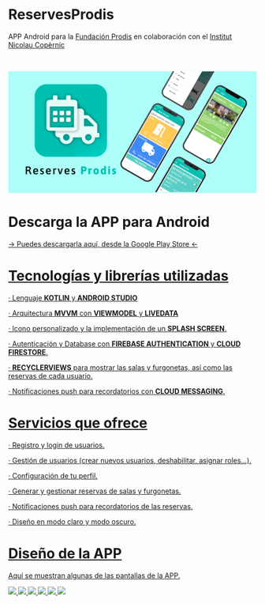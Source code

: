 # ReservesProdis
 <p>APP Android para la <a href="https://prodis.cat/">Fundación Prodis</a> en colaboración con el <a href="https://copernic.cat/">Institut Nicolau Copèrnic</a></p>
 <br>
 <p>
  <img src="https://github.com/ivanpg93/ReservesProdis/blob/main/bannerGooglePlay.png" />
 </p>

 # Descarga la APP para Android
 <p><a href="https://play.google.com/store/apps/details?id=cat.copernic.prodis.reservesprodis">-> Puedes descargarla aquí, desde la Google Play Store <-</p>

 # Tecnologías y librerías utilizadas
 <p>· Lenguaje <b>KOTLIN</b> y <b>ANDROID STUDIO</b></p>
 <p>· Arquitectura <b>MVVM</b> con <b>VIEWMODEL</b> y <b>LIVEDATA</b></p>
 <p>· Icono personalizado y la implementación de un <b>SPLASH SCREEN</b>.
 <p>· Autenticación y Database con <b>FIREBASE AUTHENTICATION</b> y <b>CLOUD FIRESTORE</b>.</p>
 <p>· <b>RECYCLERVIEWS</b> para mostrar las salas y furgonetas, así como las reservas de cada usuario.</p>
 <p>· Notificaciones push para recordatorios con <b>CLOUD MESSAGING</b>.</p>
 
 # Servicios que ofrece
 <p>· Registro y login de usuarios.</p>
 <p>· Gestión de usuarios (crear nuevos usuarios, deshabilitar, asignar roles...).</p>
 <p>· Configuración de tu perfil.</p>
 <p>· Generar y gestionar reservas de salas y furgonetas.</p>
 <p>· Notificaciones push para recordatorios de las reservas.</p>
 <p>· Diseño en modo claro y modo oscuro.</p>

 # Diseño de la APP
 <p>Aquí se muestran algunas de las pantallas de la APP.</p>
  <p>
   <img src="https://play-lh.googleusercontent.com/_jAUADX7p2NvgNIzlHyHVR4cekfz14EJzvEKiRKjYWLC251spsIJu86A_AudJghPYXQ=w526-h296-rw"/>
   <img src="https://play-lh.googleusercontent.com/5zYmeG-FoJ4OlgEM73WOMwZmMRHJjzuM-cHNdeCInA1YEhrdjTONH7EWw0VPkY6jSmm6=w526-h296-rw"/>
   <img src="https://play-lh.googleusercontent.com/FZ4vuK2rMwkYnjdGgUPqmvvLeZbk0YSOIWOGbZ-EYygFqDrRVaHd1P77eOsuD2QP-zXp=w526-h296-rw"/>
   <img src="https://play-lh.googleusercontent.com/goPV8__1Rx40uKSMBI85KDhLHDs7IgRE-Knfx0IWojFSHeRal0hAIxuSGVeoomWxqQ=w526-h296-rw"/>
   <img src="https://play-lh.googleusercontent.com/seExc4PFIJmAM7Qw9KFh-iV0vK77iwPEfZLbKiYSKM8V_SYfPP3kYw2XA0Z2h2-YZHA=w526-h296-rw"/>
   <img src="https://play-lh.googleusercontent.com/fAetb-MdXuddicaxadWZ3T695JU2vUYn0Fha7isgMBIKnQRv9dL_LoeCzM9miiDm12w=w526-h296-rw"/>
  </p>
